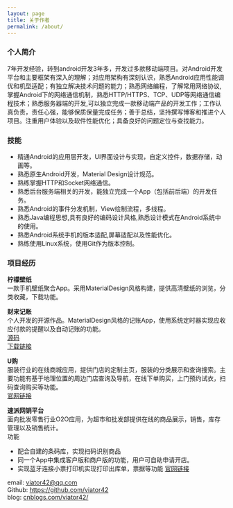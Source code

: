 ```yaml
---
layout: page
title: 关于作者
permalink: /about/
---
```


### 个人简介    
7年开发经验，转到android开发3年多，开发过多款移动端项目。对Android开发平台和主要框架有深入的理解；对应用架构有深刻认识，熟悉Android应用性能调优和机型适配；有独立解决技术问题的能力；熟悉网络编程，了解常用网络协议,掌握Android下的网络通信机制，熟悉HTTP/HTTPS、TCP、UDP等网络通信编程技术；熟悉服务器端的开发,可以独立完成一款移动端产品的开发工作；工作认真负责，责任心强，能够保质保量完成任务；善于总结，坚持撰写博客和推进个人项目。注重用户体验以及软件性能优化；具备良好的问题定位与查找能力。    

### 技能

* 精通Android的应用层开发，UI界面设计与实现，自定义控件，数据存储，动画等。
* 熟悉原生Android开发，Material Design设计规范。
* 熟练掌握HTTP和Socket网络通信。
* 熟悉后台服务端相关的开发，能独立完成一个App（包括前后端）的开发任务。
* 熟悉Android的事件分发机制，View绘制流程，多线程。
* 熟悉Java编程思想,具有良好的编码设计风格,熟悉设计模式在Android系统中的使用。
* 熟悉Android系统手机的版本适配,屏幕适配以及性能优化。
* 熟练使用Linux系统，使用Git作为版本控制。

### 项目经历

**柠檬壁纸**    
一款手机壁纸聚合App。采用MaterialDesign风格构建，提供高清壁纸的浏览，分类收藏，下载功能。

**财来记账**    
个人开发的开源作品。MaterialDesign风格的记账App，使用系统定时器实现应收应付款的提醒以及自动记账的功能。    
[源码](https://github.com/viator42/ErikaNote)    
[下载链接](http://android.myapp.com/myapp/detail.htm?apkName=com.viator42.erikanote)    

**U购**    
服装行业的在线商城应用，提供门店的定制主页，服装的分类展示和查询搜索。主要功能有基于地理位置的周边门店查询及导航，在线下单购买，上门预约试衣，扫码查询购买等功能。    
[官网链接](http://ugouchina.com/)

**速派网销平台**    
面向批发零售行业O2O应用，为超市和批发部提供在线的商品展示，销售，库存管理以及销售统计。   
功能    
* 配合自建的条码库，实现扫码识别商品
* 同一个App中集成客户版和商户版的功能，用户可自助申请开店。
* 实现蓝牙连接小票打印机实现打印出库单，票据等功能
[官网链接](http://www.supai.in)

email:    viator42@qq.com    
Github:   https://github.com/viator42    
blog: [cnblogs.com/viator42/](http://cnblogs.com/viator42/)    
